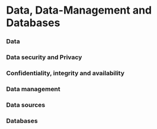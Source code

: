 # Data, Data-Management and Databases

### Data
### Data security and Privacy
### Confidentiality, integrity and availability
### Data management
### Data sources
### Databases